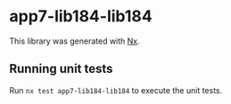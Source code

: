 # app7-lib184-lib184

This library was generated with [Nx](https://nx.dev).

## Running unit tests

Run `nx test app7-lib184-lib184` to execute the unit tests.
